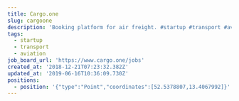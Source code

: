 ```yaml
---
title: Cargo.one
slug: cargoone
description: 'Booking platform for air freight. #startup #transport #aviation'
tags:
  - startup
  - transport
  - aviation
job_board_url: 'https://www.cargo.one/jobs'
created_at: '2018-12-21T07:23:32.382Z'
updated_at: '2019-06-16T10:36:09.730Z'
positions:
  - position: '{"type":"Point","coordinates":[52.5378807,13.4067992]}'
---
```


